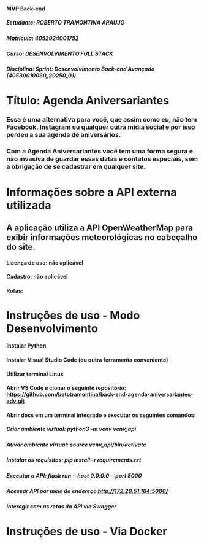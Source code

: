#### MVP Back-end
##### Estudante: ROBERTO TRAMONTINA ARAUJO
##### Matrícula: 4052024001752
##### Curso: DESENVOLVIMENTO FULL STACK
##### Disciplina: Sprint: Desenvolvimento Back-end Avançado (40530010060_20250_01)
# Título: Agenda Aniversariantes 
### Essa é uma alternativa para você, que assim como eu, não tem Facebook, Instagram ou qualquer outra mídia social e por isso perdeu a sua agenda de aniversários. 
### Com a Agenda Aniversariantes você tem uma forma segura e não invasiva de guardar essas datas e contatos especiais, sem a obrigação de se cadastrar em qualquer site.  

# Informações sobre a API externa utilizada
## A aplicação utiliza a API OpenWeatherMap para exibir informações meteorológicas no cabeçalho do site.
#### Licença de uso: não aplicável
#### Cadastro: não aplicável
#### Rotas: 


# Instruções de uso - Modo Desenvolvimento
#### Instalar Python
#### Instalar Visual Studio Code (ou outra ferramenta conveniente)
#### Utilizar terminal Linux
#### Abrir VS Code e clonar o seguinte repositório: https://github.com/betotramontina/back-end-agenda-aniversariantes-adv.git 
#### Abrir docs em um terminal integrado e executar os seguintes comandos:
##### Criar ambiente virtual: python3 -m venv venv_api
##### Ativar ambiente virtual: source venv_api/bin/activate
##### Instalar os requisitos: pip install -r requirements.txt
##### Executar a API: flask run --host 0.0.0.0 --port 5000
##### Acessar API por meio do endereço http://172.20.51.164:5000/ 
##### Interagir com as rotas da API via Swagger

# Instruções de uso - Via Docker
